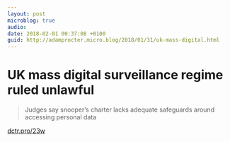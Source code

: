 ```yaml
---
layout: post
microblog: true
audio: 
date: 2018-02-01 00:37:08 +0100
guid: http://adamprocter.micro.blog/2018/01/31/uk-mass-digital.html
---
```

# UK mass digital surveillance regime ruled unlawful

> Judges say snooper’s charter lacks adequate safeguards around accessing personal data

[dctr.pro/23w](http://dctr.pro/23w)
